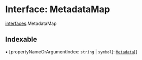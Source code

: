 # Interface: MetadataMap

[interfaces](/auto-docs/editor/modules/interfaces.md).MetadataMap

## Indexable

▪ \[propertyNameOrArgumentIndex: `string` | `symbol`]: [`Metadata`](/auto-docs/editor/interfaces/interfaces.Metadata.md)\[]
